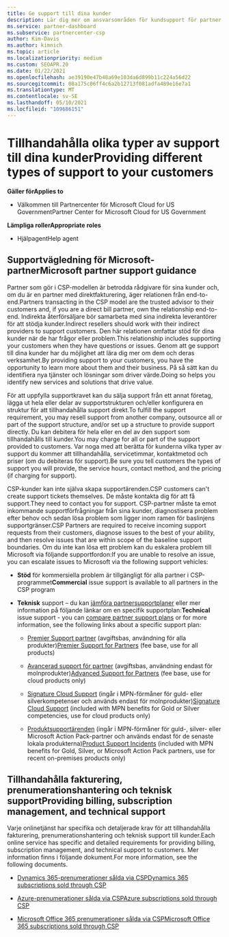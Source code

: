 ```yaml
---
title: Ge support till dina kunder
description: Lär dig mer om ansvarsområden för kundsupport för partner i CSP-programmet. Omfattar support för fakturering, prenumerationshantering och tekniska problem.
ms.service: partner-dashboard
ms.subservice: partnercenter-csp
author: Kim-Davis
ms.author: kimnich
ms.topic: article
ms.localizationpriority: medium
ms.custom: SEOAPR.20
ms.date: 01/22/2021
ms.openlocfilehash: ae39190e47b48a69e103da6d899b11c224a56d22
ms.sourcegitcommit: 08a175c06ff4c6a2b12713f081adfa489e16e7a1
ms.translationtype: MT
ms.contentlocale: sv-SE
ms.lasthandoff: 05/10/2021
ms.locfileid: "109686151"
---
```

# <a name="providing-different-types-of-support-to-your-customers"></a><span data-ttu-id="46f21-104">Tillhandahålla olika typer av support till dina kunder</span><span class="sxs-lookup"><span data-stu-id="46f21-104">Providing different types of support to your customers</span></span>

<span data-ttu-id="46f21-105">**Gäller för**</span><span class="sxs-lookup"><span data-stu-id="46f21-105">**Applies to**</span></span>

- <span data-ttu-id="46f21-106">Välkommen till Partnercenter för Microsoft Cloud for US Government</span><span class="sxs-lookup"><span data-stu-id="46f21-106">Partner Center for Microsoft Cloud for US Government</span></span>

<span data-ttu-id="46f21-107">**Lämpliga roller**</span><span class="sxs-lookup"><span data-stu-id="46f21-107">**Appropriate roles**</span></span>

- <span data-ttu-id="46f21-108">Hjälpagent</span><span class="sxs-lookup"><span data-stu-id="46f21-108">Help agent</span></span>

## <a name="microsoft-partner-support-guidance"></a><span data-ttu-id="46f21-109">Supportvägledning för Microsoft-partner</span><span class="sxs-lookup"><span data-stu-id="46f21-109">Microsoft partner support guidance</span></span>

<span data-ttu-id="46f21-110">Partner som gör i CSP-modellen är betrodda rådgivare för sina kunder och, om du är en partner med direktfakturering, äger relationen från end-to-end.</span><span class="sxs-lookup"><span data-stu-id="46f21-110">Partners transacting in the CSP model are the trusted advisor to their customers and, if you are a direct bill partner, own the relationship end-to-end.</span></span> <span data-ttu-id="46f21-111">Indirekta återförsäljare bör samarbeta med sina indirekta leverantörer för att stödja kunder.</span><span class="sxs-lookup"><span data-stu-id="46f21-111">Indirect resellers should work with their indirect providers to support customers.</span></span> <span data-ttu-id="46f21-112">Den här relationen omfattar stöd för dina kunder när de har frågor eller problem.</span><span class="sxs-lookup"><span data-stu-id="46f21-112">This relationship includes supporting your customers when they have questions or issues.</span></span> <span data-ttu-id="46f21-113">Genom att ge support till dina kunder har du möjlighet att lära dig mer om dem och deras verksamhet.</span><span class="sxs-lookup"><span data-stu-id="46f21-113">By providing support to your customers, you have the opportunity to learn more about them and their business.</span></span> <span data-ttu-id="46f21-114">På så sätt kan du identifiera nya tjänster och lösningar som driver värde.</span><span class="sxs-lookup"><span data-stu-id="46f21-114">Doing so helps you identify new services and solutions that drive value.</span></span>

<span data-ttu-id="46f21-115">För att uppfylla supportkravet kan du sälja support från ett annat företag, lägga ut hela eller delar av supportstrukturen och/eller konfigurera en struktur för att tillhandahålla support direkt.</span><span class="sxs-lookup"><span data-stu-id="46f21-115">To fulfill the support requirement, you may resell support from another company, outsource all or part of the support structure, and/or set up a structure to provide support directly.</span></span> <span data-ttu-id="46f21-116">Du kan debitera för hela eller en del av den support som tillhandahålls till kunder.</span><span class="sxs-lookup"><span data-stu-id="46f21-116">You may charge for all or part of the support provided to customers.</span></span> <span data-ttu-id="46f21-117">Var noga med att berätta för kunderna vilka typer av support du kommer att tillhandahålla, servicetimmar, kontaktmetod och priser (om du debiteras för support).</span><span class="sxs-lookup"><span data-stu-id="46f21-117">Be sure you tell customers the types of support you will provide, the service hours, contact method, and the pricing (if charging for support).</span></span>

<span data-ttu-id="46f21-118">CSP-kunder kan inte själva skapa supportärenden.</span><span class="sxs-lookup"><span data-stu-id="46f21-118">CSP customers can't create support tickets themselves.</span></span> <span data-ttu-id="46f21-119">De måste kontakta dig för att få support.</span><span class="sxs-lookup"><span data-stu-id="46f21-119">They need to contact you for support.</span></span> <span data-ttu-id="46f21-120">CSP-partner måste ta emot inkommande supportförfrågningar från sina kunder, diagnostisera problem efter behov och sedan lösa problem som ligger inom ramen för baslinjens supportgränser.</span><span class="sxs-lookup"><span data-stu-id="46f21-120">CSP Partners are required to receive incoming support requests from their customers, diagnose issues to the best of your ability, and then resolve issues that are within scope of the baseline support boundaries.</span></span> <span data-ttu-id="46f21-121">Om du inte kan lösa ett problem kan du eskalera problem till Microsoft via följande supportfordon:</span><span class="sxs-lookup"><span data-stu-id="46f21-121">If you are unable to resolve an issue, you can escalate issues to Microsoft via the following support vehicles:</span></span>

- <span data-ttu-id="46f21-122">**Stöd** för kommersiella problem är tillgängligt för alla partner i CSP-programmet</span><span class="sxs-lookup"><span data-stu-id="46f21-122">**Commercial** issue support is available to all partners in the CSP program</span></span>

- <span data-ttu-id="46f21-123">**Teknisk** support – du kan [jämföra partnersupportplaner](https://partner.microsoft.com/support/partnersupport) eller mer information på följande länkar om en specifik supportplan:</span><span class="sxs-lookup"><span data-stu-id="46f21-123">**Technical** issue support - you can [compare partner support plans](https://partner.microsoft.com/support/partnersupport) or for more information, see the following links  about a specific support plan:</span></span>

  - <span data-ttu-id="46f21-124">[Premier Support partner](https://partner.microsoft.com/support/microsoft-services-premier-support) (avgiftsbas, användning för alla produkter)</span><span class="sxs-lookup"><span data-stu-id="46f21-124">[Premier Support for Partners](https://partner.microsoft.com/support/microsoft-services-premier-support) (fee base, use for all products)</span></span>

  - <span data-ttu-id="46f21-125">[Avancerad support för partner](https://partner.microsoft.com/support/advanced-cloud-support) (avgiftsbas, användning endast för molnprodukter)</span><span class="sxs-lookup"><span data-stu-id="46f21-125">[Advanced Support for Partners](https://partner.microsoft.com/support/advanced-cloud-support) (fee base, use for cloud products only)</span></span>

  - <span data-ttu-id="46f21-126">[Signature Cloud Support](manage-your-partner-network-benefits.md) (ingår i MPN-förmåner för guld- eller silverkompetenser och används endast för molnprodukter)</span><span class="sxs-lookup"><span data-stu-id="46f21-126">[Signature Cloud Support](manage-your-partner-network-benefits.md) (included with MPN benefits for Gold or Silver competencies, use for cloud products only)</span></span>

  - <span data-ttu-id="46f21-127">[Produktsupportärenden](manage-your-partner-network-benefits.md) (ingår i MPN-förmåner för guld-, silver- eller Microsoft Action Pack-partner och används endast för de senaste lokala produkterna)</span><span class="sxs-lookup"><span data-stu-id="46f21-127">[Product Support Incidents](manage-your-partner-network-benefits.md) (included with MPN benefits for Gold, Silver, or Microsoft Action Pack partners, use for recent on-premises products only)</span></span>

## <a name="providing-billing-subscription-management-and-technical-support"></a><span data-ttu-id="46f21-128">Tillhandahålla fakturering, prenumerationshantering och teknisk support</span><span class="sxs-lookup"><span data-stu-id="46f21-128">Providing billing, subscription management, and technical support</span></span> 

<span data-ttu-id="46f21-129">Varje onlinetjänst har specifika och detaljerade krav för att tillhandahålla fakturering, prenumerationshantering och teknisk support till kunder.</span><span class="sxs-lookup"><span data-stu-id="46f21-129">Each online service has specific and detailed requirements for providing billing, subscription management, and technical support to customers.</span></span> <span data-ttu-id="46f21-130">Mer information finns i följande dokument.</span><span class="sxs-lookup"><span data-stu-id="46f21-130">For more information, see the following documents.</span></span>

- [<span data-ttu-id="46f21-131">Dynamics 365-prenumerationer sålda via CSP</span><span class="sxs-lookup"><span data-stu-id="46f21-131">Dynamics 365 subscriptions sold through CSP</span></span>](https://www.microsoftpartnercommunity.com/t5/CSP/Microsoft-Partner-Support-Guidance/m-p/5262#M30)

- [<span data-ttu-id="46f21-132">Azure-prenumerationer sålda via CSP</span><span class="sxs-lookup"><span data-stu-id="46f21-132">Azure subscriptions sold through CSP</span></span>](https://www.microsoftpartnercommunity.com/t5/CSP/Microsoft-Partner-Support-Guidance/m-p/5263#M31)

- [<span data-ttu-id="46f21-133">Microsoft Office 365 prenumerationer sålda via CSP</span><span class="sxs-lookup"><span data-stu-id="46f21-133">Microsoft Office 365 subscriptions sold through CSP</span></span>](https://www.microsoftpartnercommunity.com/t5/CSP/Microsoft-Partner-Support-Guidance/m-p/5264#M32)

